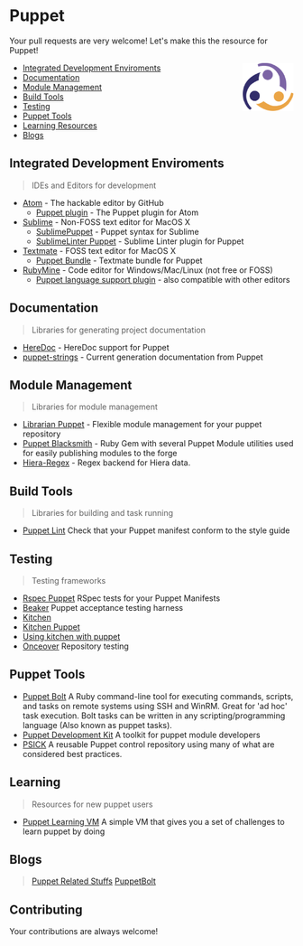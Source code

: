 # Puppet

Your pull requests are very welcome! Let's make this the resource for Puppet!

[<img src="puppet.svg" align="right" width="90">](https://puppet.com/)


- [Integrated Development Enviroments](#integrated-development-enviroments)
- [Documentation](#documentation)
- [Module Management](#module-management)
- [Build Tools](#build-tools)
- [Testing](#testing)
- [Puppet Tools](#puppet-tools)
- [Learning Resources](#learning)
- [Blogs](#Blogs)

## Integrated Development Enviroments

> IDEs and Editors for development

- [Atom](https://github.com/atom/atom) - The hackable editor by GitHub
  - [Puppet plugin](https://github.com/atom/language-puppet) - The Puppet plugin for Atom
- [Sublime](http://www.sublimetext.com/) - Non-FOSS text editor for MacOS X
  - [SublimePuppet](https://github.com/russCloak/SublimePuppet) - Puppet syntax for Sublime
  - [SublimeLinter Puppet](https://github.com/stopdropandrew/SublimeLinter-puppet-lint) - Sublime Linter plugin for Puppet
- [Textmate](https://github.com/textmate/textmate) - FOSS text editor for MacOS X
  - [Puppet Bundle](https://github.com/cburyta/puppet-textmate.tmbundle) - Textmate bundle for Puppet
- [RubyMine](https://www.jetbrains.com/ruby/) - Code editor for Windows/Mac/Linux (not free or FOSS)
  - [Puppet language support plugin](https://plugins.jetbrains.com/plugin/7180-puppet-support) - also compatible with other editors

## Documentation

> Libraries for generating project documentation

- [HereDoc](http://puppet-on-the-edge.blogspot.com/2014/03/heredoc-is-here.html) - HereDoc support for Puppet
- [puppet-strings](https://puppet.com/blog/using-puppet-strings-generate-great-documentation-puppet-modules) - Current generation documentation from Puppet

## Module Management

> Libraries for module management

- [Librarian Puppet](http://librarian-puppet.com/) - Flexible module management for your puppet repository
- [Puppet Blacksmith](https://github.com/voxpupuli/puppet-blacksmith) - Ruby Gem with several Puppet Module utilities used for easily publishing modules to the forge
- [Hiera-Regex](https://github.com/jjulien/hiera-regex/) - Regex backend for Hiera data.

## Build Tools

> Libraries for building and task running

- [Puppet Lint](https://github.com/rodjek/puppet-lint) Check that your Puppet manifest conform to the style guide

## Testing

> Testing frameworks

- [Rspec Puppet](https://github.com/rodjek/rspec-puppet) RSpec tests for your Puppet Manifests
- [Beaker](https://github.com/puppetlabs/beaker) Puppet acceptance testing harness
- [Kitchen](https://kitchen.ci/)
- [Kitchen Puppet](https://github.com/neillturner/kitchen-puppet)
- [Using kitchen with puppet](http://ehaselwanter.com/en/blog/2014/05/08/using-test-kitchen-with-puppet/)
- [Onceover](https://github.com/dylanratcliffe/onceover) Repository testing

## Puppet Tools

- [Puppet Bolt](https://github.com/puppetlabs/bolt)  A Ruby command-line tool for executing commands, scripts, and tasks on remote systems using SSH and WinRM. Great for 'ad hoc' task execution. Bolt tasks can be written in any scripting/programming language (Also known as puppet tasks).
- [Puppet Development Kit](https://puppet.com/docs/pdk/1.x/pdk.html) A toolkit for puppet module developers
- [PSICK](https://github.com/example42/psick) A reusable Puppet control repository using many of what are considered best practices.

## Learning

> Resources for new puppet users
- [Puppet Learning VM](https://puppet.com/download-learning-vm) A simple VM that gives you a set of challenges to learn puppet by doing

## Blogs
> [Puppet Related Stuffs](https://rnelson0.com/)
> [PuppetBolt](https://github.com/puppetlabs/tasks-hands-on-lab/blob/master/README.md)
## Contributing

Your contributions are always welcome!
